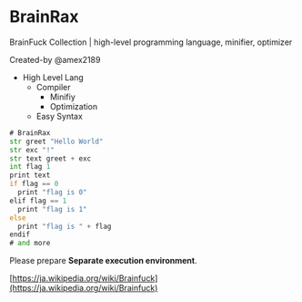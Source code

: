 # BrainRax

BrainFuck Collection | high-level programming language, minifier, optimizer

Created-by @amex2189

- High Level Lang
  - Compiler
    - Minifiy
    - Optimization
  - Easy Syntax

```asm
# BrainRax
str greet "Hello World"
str exc "!"
str text greet + exc
int flag 1
print text
if flag == 0
  print "flag is 0"
elif flag == 1
  print "flag is 1"
else
  print "flag is " + flag
endif
# and more
```

Please prepare **Separate execution environment**.

[https://ja.wikipedia.org/wiki/Brainfuck](https://ja.wikipedia.org/wiki/Brainfuck)
